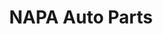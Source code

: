 ---
title: "NAPA Auto Parts"
url: /rigaud/napa-auto-parts-rue-saint-jean-baptiste-est/
shop: car parts
---
